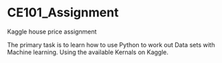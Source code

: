 # CE101_Assignment
Kaggle house price assignment

The primary task is to learn how to use Python to work out Data sets with Machine learning.
Using the available Kernals on Kaggle.

